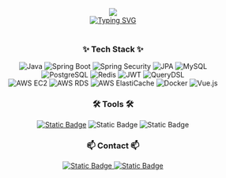 <div align="center">
  <img src="https://capsule-render.vercel.app/api?type=waving&height=300&color=gradient&text=Woogie's%20Github">
</div>

<div align="center">
  <a href="https://git.io/typing-svg"><img src="https://readme-typing-svg.demolab.com?        font=Fira+Code&pause=1000&color=AC9BF7&center=true&random=false&width=435&lines=Welcome+to+my+Github!;%EC%95%88%EB%85%95%ED%95%98%EC%84%B8%EC%9A%94!+%EB%B0%98%EA%B0%91%EC%8A%B5%EB%8B%88%EB%8B%A4!" alt="Typing SVG" /></a>
</div>
<br>

<h3 align="center">✨ Tech Stack ✨</h3>

<div align="center">
  <img src="https://img.shields.io/badge/Java-17-blue" alt="Java"/> <img src="https://img.shields.io/badge/SpringBoot-3.3.2-brightgreen" alt="Spring Boot"/>
  <img src="https://img.shields.io/badge/SpringSecurity-6.3.1-green" alt="Spring Security"/>
  <img src="https://img.shields.io/badge/JPA-Hibernate-important" alt="JPA"/>
  <img src="https://img.shields.io/badge/MySQL-8.0-blue" alt="MySQL"/> <br>
  <img src="https://img.shields.io/badge/PostgreSQL-15-blue" alt="PostgreSQL"/>
  <img src="https://img.shields.io/badge/Redis-Cache-red" alt="Redis"/>
  <img src="https://img.shields.io/badge/JWT-Token-yellowgreen" alt="JWT"/>
  <img src="https://img.shields.io/badge/QueryDSL-TypeSafe-lightgrey" alt="QueryDSL"/> <br>
  <img src="https://img.shields.io/badge/AWS_EC2-Instance-orange" alt="AWS EC2"/>
  <img src="https://img.shields.io/badge/AWS_RDS-Database-blue" alt="AWS RDS"/>
  <img src="https://img.shields.io/badge/AWS_ElastiCache-Redis-red" alt="AWS ElastiCache"/>
  <img src="https://img.shields.io/badge/Docker-Container-blue" alt="Docker"/>
  <img src="https://img.shields.io/badge/Vue.js-3.x-42b883" alt="Vue.js"/>
</div>

<div align="center">
  <h3>🛠 Tools 🛠</h3>
  <a href="https://www.notion.so/2a6a128fc7e64991a66249b8f10259af?pvs=4"><img alt="Static Badge" src="https://img.shields.io/badge/Notion-000000?style=for-the-badge&logo=notion"></a>
  <img alt="Static Badge" src="https://img.shields.io/badge/Git-%23F05032?style=for-the-badge&logo=git&logoColor=FFFFFF">
  <img alt="Static Badge" src="https://img.shields.io/badge/intellijidea-000000?style=for-the-badge&logo=intellijidea&logoColor=FFFFFF">
</div>

<h3 align="center">📫 Contact 📫</h3>
<div align="center">
  <a href="https://www.instagram.com/woogi3onnon/?hl=ko">
    <img alt="Static Badge" src="https://img.shields.io/badge/woogi3onnon-%23E4405F?style=for-the-badge&logo=instagram&logoColor=%23ffffff">
  </a>
  <a href="mailto:oka1313@gmail.com">
    <img alt="Static Badge" src="https://img.shields.io/badge/leejinouk123%40kakao.com-%23FFCD00?style=for-the-badge&logo=gmail&logoColor=000000">
  </a>
</div>
